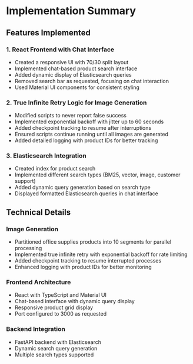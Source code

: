 # Implementation Summary

## Features Implemented

### 1. React Frontend with Chat Interface
- Created a responsive UI with 70/30 split layout
- Implemented chat-based product search interface
- Added dynamic display of Elasticsearch queries
- Removed search bar as requested, focusing on chat interaction
- Used Material UI components for consistent styling

### 2. True Infinite Retry Logic for Image Generation
- Modified scripts to never report false success
- Implemented exponential backoff with jitter up to 60 seconds
- Added checkpoint tracking to resume after interruptions
- Ensured scripts continue running until all images are generated
- Added detailed logging with product IDs for better tracking

### 3. Elasticsearch Integration
- Created index for product search
- Implemented different search types (BM25, vector, image, customer support)
- Added dynamic query generation based on search type
- Displayed formatted Elasticsearch queries in chat interface

## Technical Details

### Image Generation
- Partitioned office supplies products into 10 segments for parallel processing
- Implemented true infinite retry with exponential backoff for rate limiting
- Added checkpoint tracking to resume interrupted processes
- Enhanced logging with product IDs for better monitoring

### Frontend Architecture
- React with TypeScript and Material UI
- Chat-based interface with dynamic query display
- Responsive product grid display
- Port configured to 3000 as requested

### Backend Integration
- FastAPI backend with Elasticsearch
- Dynamic search query generation
- Multiple search types supported
